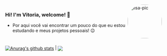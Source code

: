 <div>
  <img align="right" alt="lisa-pic" height="110" style="border-radius:50px;"src="https://i.kym-cdn.com/photos/images/original/000/740/022/c26.png" alt="..." class="img-thumbnail">
</div> 

### Hi! I'm Vitoria, welcome! 🙂
* Por aqui você vai encontrar um pouco do que eu estou estudando e meus projetos pessoais! 😉

#

 <a href="https://github.com/vteruya"><img align="center" src="https://github-readme-stats.vercel.app/api?username=vteruya&show_icons=true&include_all_commits=true&theme=material-palenight&hide_border=true" alt="Anurag's github stats" /></a> | <a href="https://github.com/anuraghazra/github-readme-stats"><img align="center" src="https://github-readme-stats.vercel.app/api/top-langs/?username=vteruya&layout=compact&theme=material-palenight&hide_border=true" /></a>
